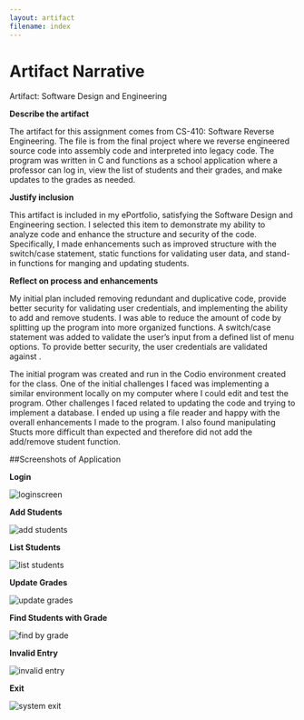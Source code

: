 ```yaml
---
layout: artifact
filename: index
---
```


# Artifact Narrative

Artifact: Software Design and Engineering

**Describe the artifact**

The artifact for this assignment comes from CS-410: Software Reverse Engineering. The file is from the final project where we reverse engineered source code into assembly code and interpreted into legacy code. The program was written in C and functions as a school application where a professor can log in, view the list of students and their grades, and make updates to the grades as needed.

**Justify inclusion**

This artifact is included in my ePortfolio, satisfying the Software Design and Engineering section. I selected this item to demonstrate my ability to analyze code and enhance the structure and security of the code. Specifically, I made enhancements such as improved structure with the switch/case statement, static functions for validating user data, and stand-in functions for manging and updating students.

**Reflect on process and enhancements**

My initial plan included removing redundant and duplicative code, provide better security for validating user credentials, and implementing the ability to add and remove students. I was able to reduce the amount of code by splitting up the program into more organized functions. A switch/case statement was added to validate the user’s input from a defined list of menu options. To provide better security, the user credentials are validated against .

The initial program was created and run in the Codio environment created for the class. One of the initial challenges I faced was implementing a similar environment locally on my computer where I could edit and test the program. Other challenges I faced related to updating the code and trying to implement a database. I ended up using a file reader and happy with the overall enhancements I made to the program. I also found manipulating Stucts more difficult than expected and therefore did not add the add/remove student function.

##Screenshots of Application

**Login**

![loginscreen](images/SGS_login.JPG)

**Add Students**

![add students](images/SGS_initialMenu.JPG)

**List Students**

![list students](images/SGS_optionOne.JPG)

**Update Grades**

![update grades](images/SGS_updateGrades.JPG)

**Find Students with Grade**

![find by grade](images/SGS_searchGrade.JPG)

**Invalid Entry**

![invalid entry](images/SGS_invalidOption.JPG)

**Exit**

![system exit](images/SGS_exit.JPG)
